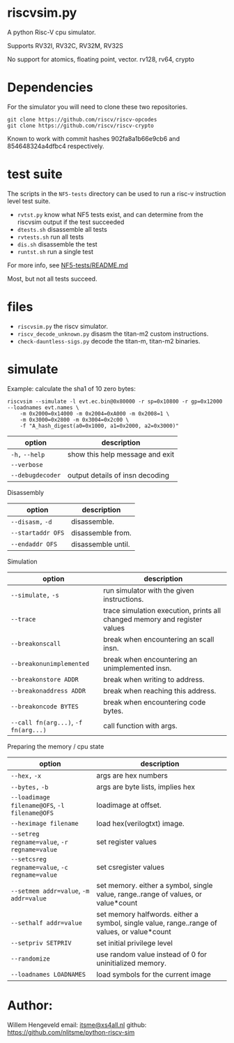 # riscvsim.py

A python Risc-V cpu simulator.

Supports RV32I, RV32C, RV32M, RV32S

No support for atomics, floating point, vector. rv128, rv64, crypto


# Dependencies

For the simulator you will need to clone these two repositories.

    git clone https://github.com/riscv/riscv-opcodes
    git clone https://github.com/riscv/riscv-crypto

Known to work with commit hashes 902fa8a1b66e9cb6 and 854648324a4dfbc4 respectively.


# test suite

The scripts in the `NF5-tests` directory can be used to run a risc-v instruction level test suite.

 * `rvtst.py`    know what NF5 tests exist, and can determine from the riscvsim output if the test succeeded
 * `dtests.sh`   disassemble all tests
 * `rvtests.sh`  run all tests
 * `dis.sh`      disassemble the test
 * `runtst.sh`   run a single test

For more info, see [NF5-tests/README.md](NF5-tests/README.md)

Most, but not all tests succeed.


# files

 * `riscvsim.py`              the riscv simulator.
 * `riscv_decode_unknown.py`  disasm the titan-m2 custom instructions.
 * `check-dauntless-sigs.py`  decode the titan-m, titan-m2 binaries.

# simulate

Example: calculate the sha1 of 10 zero bytes:

    riscvsim --simulate -l evt.ec.bin@0x80000 -r sp=0x10800 -r gp=0x12000 --loadnames evt.names \
        -m 0x2000=0x14000 -m 0x2004=0xA000 -m 0x2008=1 \
        -m 0x3000=0x2800 -m 0x3004=0x2c00 \
        -f "A_hash_digest(a0=0x1000, a1=0x2000, a2=0x3000)"

| option  | description
| -------- | -------
| `-h,` `--help`           | show this help message and exit
| `--verbose`             
| `--debugdecoder`         | output details of insn decoding

Disassembly

| option  | description
| -------- | -------
| `--disasm,` `-d`         | disassemble.
| `--startaddr OFS`        | disassemble from.
| `--endaddr OFS`          | disassemble until.

Simulation

| option  | description
| -------- | -------
| `--simulate,` `-s`       | run simulator with the given instructions.
| `--trace`                | trace simulation execution, prints all changed memory and register values
| `--breakonscall`         | break when encountering an scall insn.
| `--breakonunimplemented` | break when encountering an unimplemented insn.
| `--breakonstore ADDR`    | break when writing to address.
| `--breakonaddress ADDR`  | break when reaching this address.
| `--breakoncode BYTES`    | break when encountering code bytes.
| `--call fn(arg...)`, `-f fn(arg...)` | call function with args.


Preparing the memory / cpu state

| option  | description
| -------- | -------
| `--hex,` `-x`            | args are hex numbers
| `--bytes,` `-b`          | args are byte lists, implies hex
| `--loadimage filename@OFS`, `-l filename@OFS` | loadimage at offset.
| `--heximage filename`    | load hex(verilogtxt) image.
| `--setreg regname=value`, `-r regname=value` | set register values
| `--setcsreg regname=value`, `-c regname=value` | set csregister values
| `--setmem addr=value`, `-m addr=value` | set memory. either a symbol, single value, range..range of values, or value\*count
| `--sethalf addr=value`   | set memory halfwords. either a symbol, single value, range..range of values, or value\*count
| `--setpriv SETPRIV`      | set initial privilege level
| `--randomize`            | use random value instead of 0 for uninitialized memory.
| `--loadnames LOADNAMES`  | load symbols for the current image

# Author:

Willem Hengeveld
email: itsme@xs4all.nl
github: https://github.com/nlitsme/python-riscv-sim

